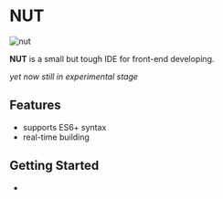 # NUT
![nut](https://i.imgur.com/kRdTWII.png)

**NUT** is a small but tough IDE for front-end developing.

*yet now still in experimental stage*

## Features

* supports ES6+ syntax
* real-time building

## Getting Started

* ​

